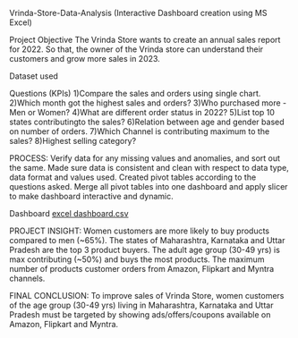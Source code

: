 Vrinda-Store-Data-Analysis (Interactive Dashboard creation using MS Excel)

Project Objective
The Vrinda Store wants to create an annual sales report for 2022. So that, the owner of the Vrinda store can understand their customers and grow more sales in 2023.

Dataset used



Questions (KPIs)
1)Compare the sales and orders using single chart.
2)Which month got the highest sales and orders?
3)Who purchased more - Men or Women?
4)What are different order status in 2022?
5)List top 10 states contributingto the sales?
6)Relation between age and gender based on number of orders.
7)Which Channel is contributing maximum to the sales?
8)Highest selling category?

PROCESS:
Verify data for any missing values and anomalies, and sort out the same.
Made sure data is consistent and clean with respect to data type, data format and values used.
Created pivot tables according to the questions asked.
Merge all pivot tables into one dashboard and apply slicer to make dashboard interactive and dynamic.


Dashboard
[excel dashboard.csv](https://github.com/Vaishnavi-b12/EXCEL-DASHBOARD-/files/11924565/excel.dashboard.csv)

PROJECT INSIGHT:
Women customers are more likely to buy products compared to men (~65%).
The states of Maharashtra, Karnataka and Uttar Pradesh are the top 3 product buyers.
The adult age group (30-49 yrs) is max contributing (~50%) and buys the most products.
The maximum number of products customer orders from Amazon, Flipkart and Myntra channels.

FINAL CONCLUSION:
To improve sales of Vrinda Store, women customers of the age group (30-49 yrs) living in Maharashtra, Karnataka and Uttar Pradesh must be targeted by showing ads/offers/coupons available on Amazon, Flipkart and Myntra.
